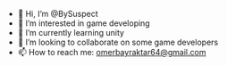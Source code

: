 - 👋 Hi, I’m @BySuspect
- 👀 I’m interested in game developing
- 🌱 I’m currently learning unity
- 💞️ I’m looking to collaborate on some game developers
- 📫 How to reach me: omerbayraktar64@gmail.com
